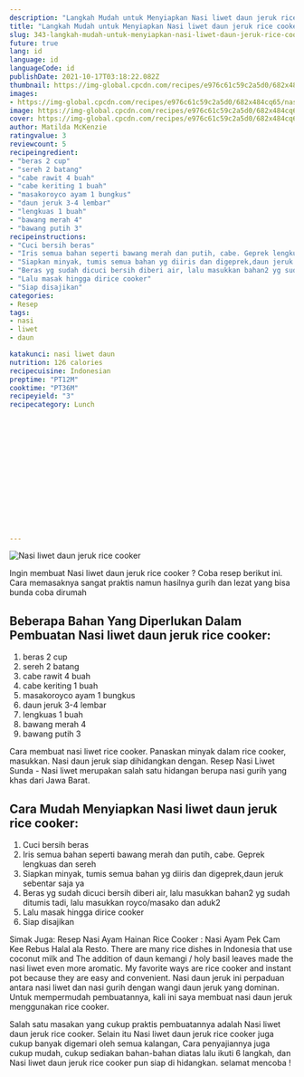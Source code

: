 ```yaml
---
description: "Langkah Mudah untuk Menyiapkan Nasi liwet daun jeruk rice cooker yang Lezat Sekali"
title: "Langkah Mudah untuk Menyiapkan Nasi liwet daun jeruk rice cooker yang Lezat Sekali"
slug: 343-langkah-mudah-untuk-menyiapkan-nasi-liwet-daun-jeruk-rice-cooker-yang-lezat-sekali
future: true
lang: id
language: id
languageCode: id
publishDate: 2021-10-17T03:18:22.082Z 
thumbnail: https://img-global.cpcdn.com/recipes/e976c61c59c2a5d0/682x484cq65/nasi-liwet-daun-jeruk-rice-cooker-foto-resep-utama.webp
images:
- https://img-global.cpcdn.com/recipes/e976c61c59c2a5d0/682x484cq65/nasi-liwet-daun-jeruk-rice-cooker-foto-resep-utama.webp
image: https://img-global.cpcdn.com/recipes/e976c61c59c2a5d0/682x484cq65/nasi-liwet-daun-jeruk-rice-cooker-foto-resep-utama.webp
cover: https://img-global.cpcdn.com/recipes/e976c61c59c2a5d0/682x484cq65/nasi-liwet-daun-jeruk-rice-cooker-foto-resep-utama.webp
author: Matilda McKenzie
ratingvalue: 3
reviewcount: 5
recipeingredient:
- "beras 2 cup"
- "sereh 2 batang"
- "cabe rawit 4 buah"
- "cabe keriting 1 buah"
- "masakoroyco ayam 1 bungkus"
- "daun jeruk 3-4 lembar"
- "lengkuas 1 buah"
- "bawang merah 4"
- "bawang putih 3"
recipeinstructions:
- "Cuci bersih beras"
- "Iris semua bahan seperti bawang merah dan putih, cabe. Geprek lengkuas dan sereh"
- "Siapkan minyak, tumis semua bahan yg diiris dan digeprek,daun jeruk sebentar saja ya"
- "Beras yg sudah dicuci bersih diberi air, lalu masukkan bahan2 yg sudah ditumis tadi, lalu masukkan royco/masako dan aduk2"
- "Lalu masak hingga dirice cooker"
- "Siap disajikan"
categories:
- Resep
tags:
- nasi
- liwet
- daun

katakunci: nasi liwet daun 
nutrition: 126 calories
recipecuisine: Indonesian
preptime: "PT12M"
cooktime: "PT36M"
recipeyield: "3"
recipecategory: Lunch


     
    
    
    
    
    
    
    
    
    
    
      
    
---
```



![Nasi liwet daun jeruk rice cooker](https://img-global.cpcdn.com/recipes/e976c61c59c2a5d0/682x484cq65/nasi-liwet-daun-jeruk-rice-cooker-foto-resep-utama.webp)

Ingin membuat Nasi liwet daun jeruk rice cooker ? Coba resep berikut ini. Cara memasaknya sangat praktis namun hasilnya gurih dan lezat yang bisa bunda coba dirumah

<!--inarticleads1-->

## Beberapa Bahan Yang Diperlukan Dalam Pembuatan Nasi liwet daun jeruk rice cooker:

1. beras 2 cup
1. sereh 2 batang
1. cabe rawit 4 buah
1. cabe keriting 1 buah
1. masakoroyco ayam 1 bungkus
1. daun jeruk 3-4 lembar
1. lengkuas 1 buah
1. bawang merah 4
1. bawang putih 3

Cara membuat nasi liwet rice cooker. Panaskan minyak dalam rice cooker, masukkan. Nasi daun jeruk siap dihidangkan dengan. Resep Nasi Liwet Sunda - Nasi liwet merupakan salah satu hidangan berupa nasi gurih yang khas dari Jawa Barat. 

<!--inarticleads2-->

## Cara Mudah Menyiapkan Nasi liwet daun jeruk rice cooker:

1. Cuci bersih beras
1. Iris semua bahan seperti bawang merah dan putih, cabe. Geprek lengkuas dan sereh
1. Siapkan minyak, tumis semua bahan yg diiris dan digeprek,daun jeruk sebentar saja ya
1. Beras yg sudah dicuci bersih diberi air, lalu masukkan bahan2 yg sudah ditumis tadi, lalu masukkan royco/masako dan aduk2
1. Lalu masak hingga dirice cooker
1. Siap disajikan


Simak Juga: Resep Nasi Ayam Hainan Rice Cooker : Nasi Ayam Pek Cam Kee Rebus Halal ala Resto. There are many rice dishes in Indonesia that use coconut milk and The addition of daun kemangi / holy basil leaves made the nasi liwet even more aromatic. My favorite ways are rice cooker and instant pot because they are easy and convenient. Nasi daun jeruk ini perpaduan antara nasi liwet dan nasi gurih dengan wangi daun jeruk yang dominan. Untuk mempermudah pembuatannya, kali ini saya membuat nasi daun jeruk menggunakan rice cooker. 

Salah satu masakan yang cukup praktis pembuatannya adalah  Nasi liwet daun jeruk rice cooker. Selain itu  Nasi liwet daun jeruk rice cooker  juga cukup banyak digemari oleh semua kalangan, Cara penyajiannya juga cukup mudah, cukup sediakan bahan-bahan diatas lalu ikuti 6 langkah, dan  Nasi liwet daun jeruk rice cooker  pun siap di hidangkan. selamat mencoba !
